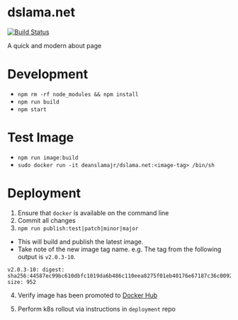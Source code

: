 # dslama.net

[![Build Status](https://travis-ci.org/deanslamajr/dslama.net.svg?branch=master)](https://travis-ci.org/deanslamajr/dslama.net)

A quick and modern about page

# Development
* `npm rm -rf node_modules && npm install`
* `npm run build`
* `npm start`

# Test Image
* `npm run image:build`
* `sudo docker run -it deanslamajr/dslama.net:<image-tag> /bin/sh`

# Deployment

1. Ensure that `docker` is available on the command line
2. Commit all changes
3. `npm run publish:test|patch|minor|major`
  * This will build and publish the latest image.
  * Take note of the new image tag name. e.g. The tag from the following output is `v2.0.3-10`.
  ```
  v2.0.3-10: digest: sha256:44587ec99bc610dbfc1019da6b486c110eea8275f01eb40176e67187c36c0092 size: 952
  ```
4. Verify image has been promoted to [Docker Hub](https://hub.docker.com/repository/registry-1.docker.io/deanslamajr/dslama.net/tags?page=1)

5. Perform k8s rollout via instructions in `deployment` repo